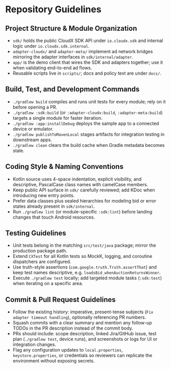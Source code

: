 # Repository Guidelines

## Project Structure & Module Organization
- `sdk/` holds the public CloudX SDK API under `io.cloudx.sdk` and internal logic under `io.cloudx.sdk.internal`.
- `adapter-cloudx/` and `adapter-meta/` implement ad network bridges mirroring the adapter interfaces in `sdk/internal/adapter`.
- `app/` is the demo client that wires the SDK and adapters together; use it when validating end-to-end ad flows.
- Reusable scripts live in `scripts/`; docs and policy text are under `docs/`.

## Build, Test, and Development Commands
- `./gradlew build` compiles and runs unit tests for every module; rely on it before opening a PR.
- `./gradlew :sdk:build` (or `:adapter-cloudx:build`, `:adapter-meta:build`) targets a single module for faster iteration.
- `./gradlew :app:installDebug` deploys the sample app to a connected device or emulator.
- `./gradlew publishToMavenLocal` stages artifacts for integration testing in downstream apps.
- `./gradlew clean` clears the build cache when Gradle metadata becomes stale.

## Coding Style & Naming Conventions
- Kotlin source uses 4-space indentation, explicit visibility, and descriptive, PascalCase class names with camelCase members.
- Keep public API surface in `sdk/` carefully reviewed; add KDoc when introducing new entry points.
- Prefer data classes plus sealed hierarchies for modeling bid or error states already present in `sdk/internal`.
- Run `./gradlew lint` (or module-specific `:sdk:lint`) before landing changes that touch Android resources.

## Testing Guidelines
- Unit tests belong in the matching `src/test/java` package; mirror the production package path.
- Extend `CXTest` for all Kotlin tests so MockK, logging, and coroutine dispatchers are configured.
- Use truth-style assertions (`com.google.truth.Truth.assertThat`) and keep test names descriptive, e.g. `loadsBid_whenAuctionReturnsWinner`.
- Execute `./gradlew test` locally; add targeted module tasks (`:sdk:test`) when iterating on a specific area.

## Commit & Pull Request Guidelines
- Follow the existing history: imperative, present-tense subjects (`Fix adapter timeout handling`), optionally referencing PR numbers.
- Squash commits with a clear summary and mention any follow-up TODOs in the PR description instead of the commit body.
- PRs should include: scope description, linked Jira/GitHub issue, test plan (`./gradlew test`, device runs), and screenshots or logs for UI or integration changes.
- Flag any configuration updates to `local.properties`, `keystore.properties`, or credentials so reviewers can replicate the environment without exposing secrets.
